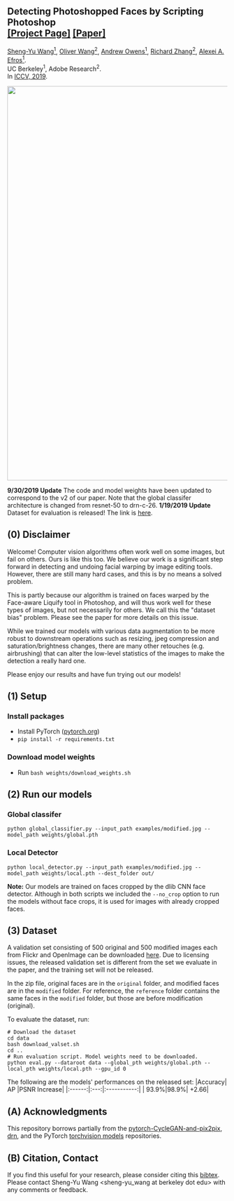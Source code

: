 ## <b>Detecting Photoshopped Faces by Scripting Photoshop</b> <br>[[Project Page]](http://peterwang512.github.io/FALdetector) [[Paper]](https://arxiv.org/abs/1906.05856)

[Sheng-Yu Wang<sup>1</sup>](https://peterwang512.github.io/),
[Oliver Wang<sup>2</sup>](http://www.oliverwang.info/),
[Andrew Owens<sup>1</sup>](http://andrewowens.com/),
[Richard Zhang<sup>2</sup>](https://richzhang.github.io/),
[Alexei A. Efros<sup>1</sup>](https://people.eecs.berkeley.edu/~efros/). <br>
UC Berkeley<sup>1</sup>, Adobe Research<sup>2</sup>. <br>
In [ICCV, 2019](https://arxiv.org/abs/1906.05856).


<img src='https://peterwang512.github.io/FALdetector/images/teaser.png' align="center" width=900>

<b>9/30/2019 Update</b> The code and model weights have been updated to correspond to the v2 of our paper. Note that the global classifer architecture is changed from resnet-50 to drn-c-26.
<b>1/19/2019 Update</b> Dataset for evaluation is released! The link is [here](https://drive.google.com/file/d/1mzNxCyrUTBF7-lQGPLYT0HuUODvVvtsb/view).

## (0) Disclaimer
Welcome! Computer vision algorithms often work well on some images, but fail on others. Ours is like this too. We believe our work is a significant step forward in detecting and undoing facial warping by image editing tools. However, there are still many hard cases, and this is by no means a solved problem.

This is partly because our algorithm is trained on faces warped by the Face-aware Liquify tool in Photoshop, and will thus work well for these types of images, but not necessarily for others. We call this the "dataset bias" problem. Please see the paper for more details on this issue.

While we trained our models with various data augmentation to be more robust to downstream operations such as resizing, jpeg compression and saturation/brightness changes, there are many other retouches (e.g. airbrushing) that can alter the low-level statistics of the images to make the detection a really hard one.

Please enjoy our results and have fun trying out our models!




## (1) Setup

### Install packages
- Install PyTorch ([pytorch.org](http://pytorch.org))
- `pip install -r requirements.txt`

### Download model weights
- Run `bash weights/download_weights.sh`


## (2) Run our models
 
### Global classifer
```
python global_classifier.py --input_path examples/modified.jpg --model_path weights/global.pth
```

### Local Detector
```
python local_detector.py --input_path examples/modified.jpg --model_path weights/local.pth --dest_folder out/
```

**Note:** Our models are trained on faces cropped by the dlib CNN face detector. Although in both scripts we included the `--no_crop` option to run the models without face crops, it is used for images with already cropped faces.

## (3) Dataset
A validation set consisting of 500 original and 500 modified images each from Flickr and OpenImage can be downloaded [here](https://drive.google.com/file/d/1mzNxCyrUTBF7-lQGPLYT0HuUODvVvtsb/view). Due to licensing issues, the released validation set is different from the set we evaluate in the paper, and the training set will not be released.

In the zip file, original faces are in the `original` folder, and modified faces are in the `modified` folder. For reference, the `reference` folder contains the same faces in the `modified` folder, but those are before modification (original).

To evaluate the dataset, run:
```
# Download the dataset
cd data
bash download_valset.sh
cd ..
# Run evaluation script. Model weights need to be downloaded.
python eval.py --dataroot data --global_pth weights/global.pth --local_pth weights/local.pth --gpu_id 0
```
The following are the models' performances on the released set:
|Accuracy|  AP |PSNR Increase|
|:------:|:---:|:-----------:|
|   93.9%|98.9%|        +2.66|



## (A) Acknowledgments

This repository borrows partially from the [pytorch-CycleGAN-and-pix2pix](https://github.com/junyanz/pytorch-CycleGAN-and-pix2pix), [drn](https://github.com/fyu/drn), and the PyTorch [torchvision models](https://github.com/pytorch/vision/tree/master/torchvision/models) repositories. 

## (B) Citation, Contact

If you find this useful for your research, please consider citing this [bibtex](https://peterwang512.github.io/FALdetector/cite.txt). Please contact Sheng-Yu Wang \<sheng-yu_wang at berkeley dot edu\> with any comments or feedback.
